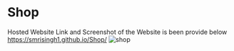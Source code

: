 # Shop
Hosted Website Link and Screenshot of the Website is been provide below
https://smrisingh1.github.io/Shop/
![shop](https://user-images.githubusercontent.com/108999941/213511610-5a03fda5-c13f-41e5-ade3-260d85bda1d0.png)
